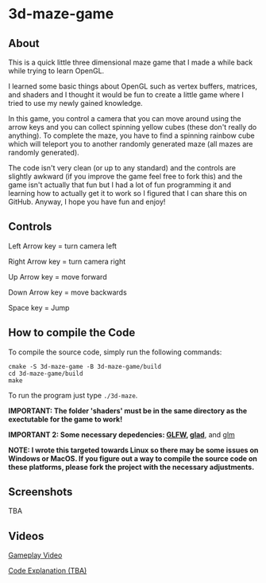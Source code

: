# 3d-maze-game

## About
This is a quick little three dimensional maze game that I made a while back while trying to learn OpenGL.

I learned some basic things about OpenGL such as vertex buffers, matrices, and shaders and I thought it would be fun to create a little game where I tried to use my newly gained knowledge.

In this game, you control a camera that you can move around using the arrow keys and you can collect spinning yellow cubes (these don't really do anything). To complete the maze, you have to find a spinning rainbow cube which will teleport you to another randomly generated maze (all mazes are randomly generated). 

The code isn't very clean (or up to any standard) and the controls are slightly awkward (if you improve the game feel free to fork this) and the game isn't actually that fun but I had a lot of fun programming it and learning how to actually get it to work so I figured that I can share this on GitHub. Anyway, I hope you have fun and enjoy!

## Controls
Left Arrow key = turn camera left

Right Arrow key = turn camera right

Up Arrow key = move forward

Down Arrow key = move backwards

Space key = Jump

## How to compile the Code
To compile the source code, simply run the following commands:
```
cmake -S 3d-maze-game -B 3d-maze-game/build
cd 3d-maze-game/build
make
```

To run the program just type `./3d-maze`.

**IMPORTANT: The folder 'shaders' must be in the same directory as the exectutable for the game to work!**

**IMPORTANT 2: Some necessary depedencies: [GLFW](https://www.glfw.org/), [glad](https://glad.dav1d.de/)**, and [glm](https://github.com/g-truc/glm)

**NOTE: I wrote this targeted towards Linux so there may be some issues on Windows or MacOS. If you figure out a way to compile the source code on these platforms, please fork the project with the necessary adjustments.**

## Screenshots
TBA

## Videos
[Gameplay Video](https://www.youtube.com/watch?v=eIESb0ElVV8)

[Code Explanation (TBA)]()
